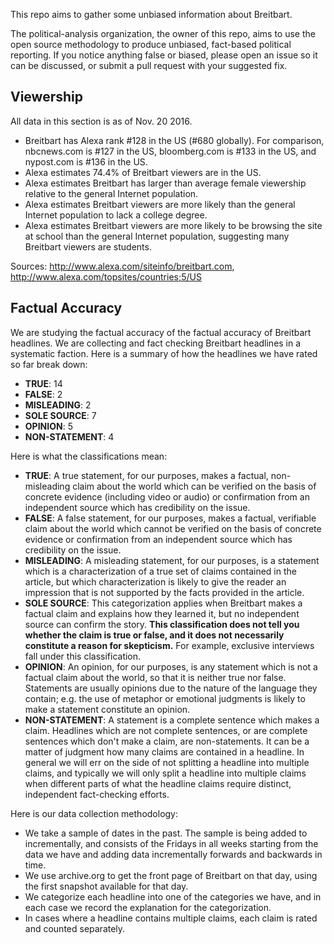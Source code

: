 This repo aims to gather some unbiased information about Breitbart.

The political-analysis organization, the owner of this repo, aims to use the open source methodology to produce unbiased, fact-based political reporting. If you notice anything false or biased, please open an issue so it can be discussed, or submit a pull request with your suggested fix.

Viewership
----------

All data in this section is as of Nov. 20 2016.

 * Breitbart has Alexa rank #128 in the US (#680 globally). For comparison, nbcnews.com is #127 in the US, bloomberg.com is #133 in the US, and nypost.com is #136 in the US.
 * Alexa estimates 74.4% of Breitbart viewers are in the US.
 * Alexa estimates Breitbart has larger than average female viewership relative to the general Internet population.
 * Alexa estimates Breitbart viewers are more likely than the general Internet population to lack a college degree.
 * Alexa estimates Breitbart viewers are more likely to be browsing the site at school than the general Internet population, suggesting many Breitbart viewers are students.

Sources: http://www.alexa.com/siteinfo/breitbart.com, http://www.alexa.com/topsites/countries;5/US

Factual Accuracy
----------------

We are studying the factual accuracy of the factual accuracy of Breitbart headlines. We are collecting and fact checking Breitbart headlines in a systematic faction. Here is a summary of how the headlines we have rated so far break down:

 * **TRUE**: 14
 * **FALSE**: 2
 * **MISLEADING**: 2
 * **SOLE SOURCE**: 7
 * **OPINION**: 5
 * **NON-STATEMENT**: 4

Here is what the classifications mean:

 * **TRUE**: A true statement, for our purposes, makes a factual, non-misleading claim about the world which can be verified on the basis of concrete evidence (including video or audio) or confirmation from an independent source which has credibility on the issue.
 * **FALSE**: A false statement, for our purposes, makes a factual, verifiable claim about the world which cannot be verified on the basis of concrete evidence or confirmation from an independent source which has credibility on the issue.
 * **MISLEADING**: A misleading statement, for our purposes, is a statement which is a characterization of a true set of claims contained in the article, but which characterization is likely to give the reader an impression that is not supported by the facts provided in the article.
 * **SOLE SOURCE**: This categorization applies when Breitbart makes a factual claim and explains how they learned it, but no independent source can confirm the story. **This classification does not tell you whether the claim is true or false, and it does not necessarily constitute a reason for skepticism.** For example, exclusive interviews fall under this classification.
 * **OPINION**: An opinion, for our purposes, is any statement which is not a factual claim about the world, so that it is neither true nor false. Statements are usually opinions due to the nature of the language they contain; e.g. the use of metaphor or emotional judgments is likely to make a statement constitute an opinion.
 * **NON-STATEMENT**: A statement is a complete sentence which makes a claim. Headlines which are not complete sentences, or are complete sentences which don't make a claim, are non-statements. It can be a matter of judgment how many claims are contained in a headline. In general we will err on the side of not splitting a headline into multiple claims, and typically we will only split a headline into multiple claims when different parts of what the headline claims require distinct, independent fact-checking efforts.

Here is our data collection methodology:

 * We take a sample of dates in the past. The sample is being added to incrementally, and
   consists of the Fridays in all weeks starting from the data we have and adding
   data incrementally forwards and backwards in time.
 * We use archive.org to get the front page of Breitbart on that day, using the first snapshot available for that day.
 * We categorize each headline into one of the categories we have, and in each case we record the explanation for the categorization.
 * In cases where a headline contains multiple claims, each claim is rated and counted separately.
